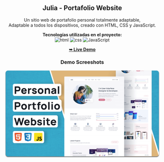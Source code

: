 <div align="center">

  <h2 align="center">Julia - Portafolio Website</h2>

  Un sitio web de portafolio personal totalmente adaptable, <br /> Adaptable a todos los dispositivos, creado con HTML, CSS y JavaScript.
  
**Tecnologías utilizadas en el proyecto:**  
<img src="https://img.icons8.com/color/344/html-5--v1.png" alt="html" width="50"/>
<img src="https://img.icons8.com/color/344/css3.png" alt="css" width="50"/>
<img src="https://img.icons8.com/color/344/javascript--v1.png" alt="JavaScript" width="50"/>

  <a href="https://enzomenchise2525.github.io/portafolio_7/"><strong>➥ Live Demo</strong></a>

### Demo Screeshots

![Julia Desktop Demo](./readme-images/desktop.png "Desktop Demo")

</div>

<br />

